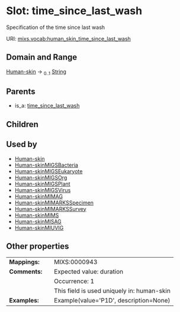 
# Slot: time_since_last_wash


Specification of the time since last wash

URI: [mixs.vocab:human_skin_time_since_last_wash](https://w3id.org/mixs/vocab/human_skin_time_since_last_wash)


## Domain and Range

[Human-skin](Human-skin.md) &#8594;  <sub>0..1</sub> [String](types/String.md)

## Parents

 *  is_a: [time_since_last_wash](time_since_last_wash.md)

## Children


## Used by

 * [Human-skin](Human-skin.md)
 * [Human-skinMIGSBacteria](Human-skinMIGSBacteria.md)
 * [Human-skinMIGSEukaryote](Human-skinMIGSEukaryote.md)
 * [Human-skinMIGSOrg](Human-skinMIGSOrg.md)
 * [Human-skinMIGSPlant](Human-skinMIGSPlant.md)
 * [Human-skinMIGSVirus](Human-skinMIGSVirus.md)
 * [Human-skinMIMAG](Human-skinMIMAG.md)
 * [Human-skinMIMARKSSpecimen](Human-skinMIMARKSSpecimen.md)
 * [Human-skinMIMARKSSurvey](Human-skinMIMARKSSurvey.md)
 * [Human-skinMIMS](Human-skinMIMS.md)
 * [Human-skinMISAG](Human-skinMISAG.md)
 * [Human-skinMIUVIG](Human-skinMIUVIG.md)

## Other properties

|  |  |  |
| --- | --- | --- |
| **Mappings:** | | MIXS:0000943 |
| **Comments:** | | Expected value: duration |
|  | | Occurrence: 1 |
|  | | This field is used uniquely in: human-skin |
| **Examples:** | | Example(value='P1D', description=None) |

